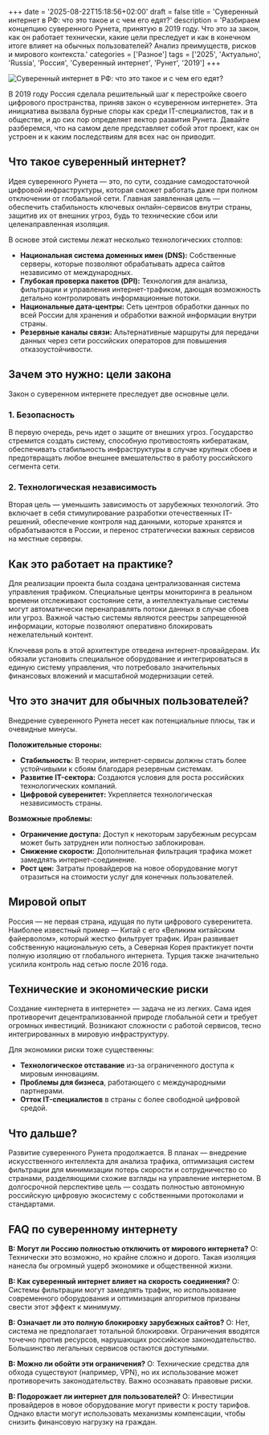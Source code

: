 +++
date = '2025-08-22T15:18:56+02:00'
draft = false
title = 'Суверенный интернет в РФ: что это такое и с чем его едят?'
description = 'Разбираем концепцию суверенного Рунета, принятую в 2019 году. Что это за закон, как он работает технически, какие цели преследует и как в конечном итоге влияет на обычных пользователей? Анализ преимуществ, рисков и мирового контекста.'
categories = ['Разное']
tags = ['2025', 'Актуально', 'Russia', 'Россия', 'Суверенный интернет', 'Рунет', '2019']
+++

![Суверенный интернет в РФ: что это такое и с чем его едят?](https://imagestoring.fra1.cdn.digitaloceanspaces.com/D55EE687-BCD0-492F-9676-7F9DAFC5A578.png)

В 2019 году Россия сделала решительный шаг к перестройке своего цифрового пространства, приняв закон о «суверенном интернете». Эта инициатива вызвала бурные споры как среди IT-специалистов, так и в обществе, и до сих пор определяет вектор развития Рунета. Давайте разберемся, что на самом деле представляет собой этот проект, как он устроен и к каким последствиям для всех нас он приводит.

## Что такое суверенный интернет?

Идея суверенного Рунета — это, по сути, создание самодостаточной цифровой инфраструктуры, которая сможет работать даже при полном отключении от глобальной сети. Главная заявленная цель — обеспечить стабильность ключевых онлайн-сервисов внутри страны, защитив их от внешних угроз, будь то технические сбои или целенаправленная изоляция.

В основе этой системы лежат несколько технологических столпов:
*   **Национальная система доменных имен (DNS):** Собственные серверы, которые позволяют обрабатывать адреса сайтов независимо от международных.
*   **Глубокая проверка пакетов (DPI):** Технология для анализа, фильтрации и управления интернет-трафиком, дающая возможность детально контролировать информационные потоки.
*   **Национальные дата-центры:** Сеть центров обработки данных по всей России для хранения и обработки важной информации внутри страны.
*   **Резервные каналы связи:** Альтернативные маршруты для передачи данных через сети российских операторов для повышения отказоустойчивости.

## Зачем это нужно: цели закона

Закон о суверенном интернете преследует две основные цели.

### 1. Безопасность

В первую очередь, речь идет о защите от внешних угроз. Государство стремится создать систему, способную противостоять кибератакам, обеспечивать стабильность инфраструктуры в случае крупных сбоев и предотвращать любое внешнее вмешательство в работу российского сегмента сети.

### 2. Технологическая независимость

Вторая цель — уменьшить зависимость от зарубежных технологий. Это включает в себя стимулирование разработки отечественных IT-решений, обеспечение контроля над данными, которые хранятся и обрабатываются в России, и перенос стратегически важных сервисов на местные серверы.

## Как это работает на практике?

Для реализации проекта была создана централизованная система управления трафиком. Специальные центры мониторинга в реальном времени отслеживают состояние сети, а интеллектуальные системы могут автоматически перенаправлять потоки данных в случае сбоев или угроз. Важной частью системы являются реестры запрещенной информации, которые позволяют оперативно блокировать нежелательный контент.

Ключевая роль в этой архитектуре отведена интернет-провайдерам. Их обязали установить специальное оборудование и интегрироваться в единую систему управления, что потребовало значительных финансовых вложений и масштабной модернизации сетей.

## Что это значит для обычных пользователей?

Внедрение суверенного Рунета несет как потенциальные плюсы, так и очевидные минусы.

**Положительные стороны:**
*   **Стабильность:** В теории, интернет-сервисы должны стать более устойчивыми к сбоям благодаря резервным системам.
*   **Развитие IT-сектора:** Создаются условия для роста российских технологических компаний.
*   **Цифровой суверенитет:** Укрепляется технологическая независимость страны.

**Возможные проблемы:**
*   **Ограничение доступа:** Доступ к некоторым зарубежным ресурсам может быть затруднен или полностью заблокирован.
*   **Снижение скорости:** Дополнительная фильтрация трафика может замедлять интернет-соединение.
*   **Рост цен:** Затраты провайдеров на новое оборудование могут отразиться на стоимости услуг для конечных пользователей.

## Мировой опыт

Россия — не первая страна, идущая по пути цифрового суверенитета. Наиболее известный пример — Китай с его «Великим китайским файерволом», который жестко фильтрует трафик. Иран развивает собственную национальную сеть, а Северная Корея практикует почти полную изоляцию от глобального интернета. Турция также значительно усилила контроль над сетью после 2016 года.

## Технические и экономические риски

Создание «интернета в интернете» — задача не из легких. Сама идея противоречит децентрализованной природе глобальной сети и требует огромных инвестиций. Возникают сложности с работой сервисов, тесно интегрированных в мировую инфраструктуру.

Для экономики риски тоже существенны:
*   **Технологическое отставание** из-за ограниченного доступа к мировым инновациям.
*   **Проблемы для бизнеса**, работающего с международными партнерами.
*   **Отток IT-специалистов** в страны с более свободной цифровой средой.

## Что дальше?

Развитие суверенного Рунета продолжается. В планах — внедрение искусственного интеллекта для анализа трафика, оптимизация систем фильтрации для минимизации потерь скорости и сотрудничество со странами, разделяющими схожие взгляды на управление интернетом. В долгосрочной перспективе цель — создать полностью автономную российскую цифровую экосистему с собственными протоколами и стандартами.

## FAQ по суверенному интернету

**В: Могут ли Россию полностью отключить от мирового интернета?**
О: Технически это возможно, но крайне сложно и дорого. Такая изоляция нанесла бы огромный ущерб экономике и общественной жизни.

**В: Как суверенный интернет влияет на скорость соединения?**
О: Системы фильтрации могут замедлять трафик, но использование современного оборудования и оптимизация алгоритмов призваны свести этот эффект к минимуму.

**В: Означает ли это полную блокировку зарубежных сайтов?**
О: Нет, система не предполагает тотальной блокировки. Ограничения вводятся точечно против ресурсов, нарушающих российское законодательство. Большинство легальных сервисов остаются доступными.

**В: Можно ли обойти эти ограничения?**
О: Технические средства для обхода существуют (например, VPN), но их использование может противоречить законодательству. Важно осознавать правовые риски.

**В: Подорожает ли интернет для пользователей?**
О: Инвестиции провайдеров в новое оборудование могут привести к росту тарифов. Однако власти могут использовать механизмы компенсации, чтобы снизить финансовую нагрузку на граждан.